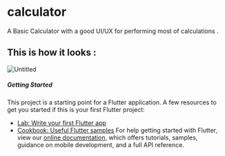 # calculator

A Basic Calculator with a good UI/UX for performing most of calculations .
## This is how it looks :
![Untitled](https://user-images.githubusercontent.com/58221273/72182713-0e2b5d00-3412-11ea-96b3-2445cea4652e.png)



##### Getting Started

This project is a starting point for a Flutter application.
A few resources to get you started if this is your first Flutter project:
- [Lab: Write your first Flutter app](https://flutter.dev/docs/get-started/codelab)
- [Cookbook: Useful Flutter samples](https://flutter.dev/docs/cookbook)
For help getting started with Flutter, view our
[online documentation](https://flutter.dev/docs), which offers tutorials,
samples, guidance on mobile development, and a full API reference.
